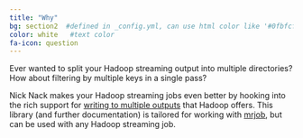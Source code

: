 ```yaml
---
title: "Why"
bg: section2  #defined in _config.yml, can use html color like '#0fbfcf'
color: white   #text color
fa-icon: question
---
```


Ever wanted to split your Hadoop streaming output into multiple directories?  How about filtering by multiple keys
in a single pass?

Nick Nack makes your Hadoop streaming jobs even better by hooking into the rich support for [writing to multiple outputs](https://hadoop.apache.org/docs/current/api/org/apache/hadoop/mapreduce/lib/output/MultipleOutputs.html)
that Hadoop offers.  This library (and further documentation) is tailored for working
with [mrjob](https://github.com/Yelp/mrjob), but can be used with any Hadoop streaming job.
